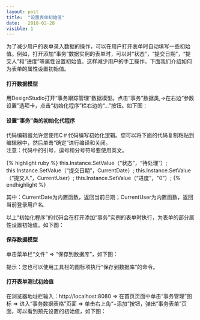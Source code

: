 ```yaml
---
layout: post
title:  "设置表单初始值"
date:   2018-02-28
visible: 1
---
```


为了减少用户的表单录入数据的操作，可以在用户打开表单时自动填写一些初始值。例如，打开添加“事务”数据实例的表单时，可以对“状态”，“提交日期”，“提交人”和“进度”等属性设置初始值。这样减少用户的手工操作。下面我们介绍如何为表单的属性设置初始值。

#### 打开数据模型

用DesignStudio打开“事务跟踪管理”数据模型。点击“事务”数据类,→在右边“参数设置”选项卡，点击“初始化程序”栏右边的“...”按钮。如下图：
<img src="{{'/assets/img/2018-2-28-设置表单初始值1.png' | prepend: site.baseurl }}" alt="">

#### 设置“事务”类的初始化代程序

代码编辑器允许您使用C＃代码编写初始化逻辑。您可以将下面的代码复制粘贴到编辑器中，然后单击“确定”进行编译和关闭。<br>
注意：代码中的引号，逗号和分号符号要使用英文。

{% highlight ruby %}
this.Instance.SetValue（“状态”，“待处理”）; 
this.Instance.SetValue（“提交日期”，CurrentDate）;
this.Instance.SetValue（“提交人”，CurrentUser）;
this.Instance.SetValue（“进度”，"0"）;
{% endhighlight %}

其中：CurrentDate为内置函数，返回当前日期；CurrentUser为内置函数，返回当前登录用户名.

以上“初始化程序”的代码会在打开添加“事务”实例的表单时执行，为表单的部分属性设置初始值。如下图：
<img src="{{'/assets/img/2018-2-28-设置表单初始值2A.png' | prepend: site.baseurl }}" alt="">

#### 保存数据模型

单击菜单栏“文件” => “保存到数据库”，如下图：
<img src="{{'/assets/img/2018-2-28-设置表单初始值3.png' | prepend: site.baseurl }}" alt="">

提示：您也可以使用工具栏的图标项执行“保存到数据库”的命令。

#### 打开表单测试初始值

在浏览器地址栏输入：http://localhost:8080 => 在首页页面中单击“事务管理”图标 => 进入“事务数据表格”页面 => 单击右上角“+添加”按钮，弹出“事务表单”页面，可以看到预先设置的初始值，如下图：
<img src="{{'/assets/img/2018-2-28-设置表单初始值4.png' | prepend: site.baseurl }}" alt="">




